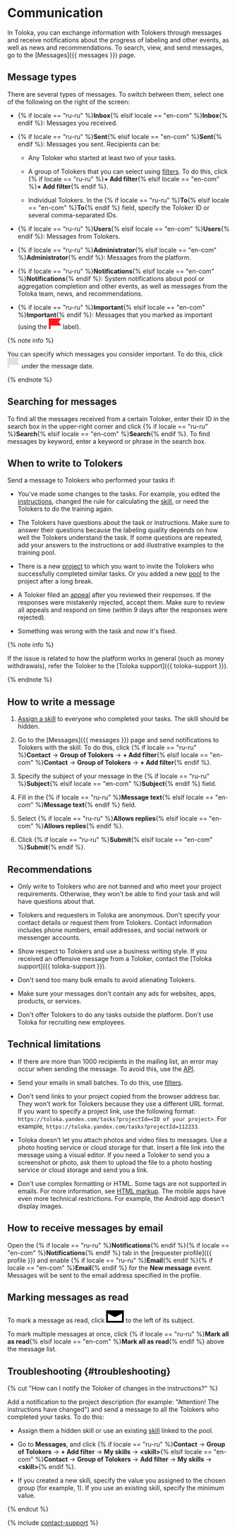 # Communication

In Toloka, you can exchange information with Tolokers through messages and receive notifications about the progress of labeling and other events, as well as news and recommendations. To search, view, and send messages, go to the [Messages]({{ messages }}) page.

## Message types

There are several types of messages. To switch between them, select one of the following on the right of the screen:

- {% if locale == "ru-ru" %}**Inbox**{% elsif locale == "en-com" %}**Inbox**{% endif %}: Messages you received.

- {% if locale == "ru-ru" %}**Sent**{% elsif locale == "en-com" %}**Sent**{% endif %}: Messages you sent. Recipients can be:

    - Any Toloker who started at least two of your tasks.

    - A group of Tolokers that you can select using [filters](filters.md). To do this, click {% if locale == "ru-ru" %}**+ Add filter**{% elsif locale == "en-com" %}**+ Add filter**{% endif %}.

    - Individual Tolokers. In the {% if locale == "ru-ru" %}**To**{% elsif locale == "en-com" %}**To**{% endif %} field, specify the Toloker ID or several comma-separated IDs.

- {% if locale == "ru-ru" %}**Users**{% elsif locale == "en-com" %}**Users**{% endif %}: Messages from Tolokers.

- {% if locale == "ru-ru" %}**Administrator**{% elsif locale == "en-com" %}**Administrator**{% endif %}: Messages from the platform.

- {% if locale == "ru-ru" %}**Notifications**{% elsif locale == "en-com" %}**Notifications**{% endif %}: System notifications about pool or aggregation completion and other events, as well as messages from the Toloka team, news, and recommendations.

- {% if locale == "ru-ru" %}**Important**{% elsif locale == "en-com" %}**Important**{% endif %}: Messages that you marked as important (using the ![](../_images/other/important.svg) label).

{% note info %}

You can specify which messages you consider important. To do this, click ![](../_images/other/important-inactive.svg) under the message date.

{% endnote %}

## Searching for messages

To find all the messages received from a certain Toloker, enter their ID in the search box in the upper-right corner and click {% if locale == "ru-ru" %}**Search**{% elsif locale == "en-com" %}**Search**{% endif %}.
To find messages by keyword, enter a keyword or phrase in the search box.

## When to write to Tolokers

Send a message to Tolokers who performed your tasks if:

- You've made some changes to the tasks. For example, you edited the [instructions](../../glossary.md#instructions), changed the rule for calculating the [skill](../../glossary.md#skill), or need the Tolokers to do the training again.

- The Tolokers have questions about the task or instructions. Make sure to answer their questions because the labeling quality depends on how well the Tolokers understand the task. If some questions are repeated, add your answers to the instructions or add illustrative examples to the training pool.

- There is a new [project](../../glossary.md#project) to which you want to invite the Tolokers who successfully completed similar tasks. Or you added a new [pool](../../glossary.md#pool) to the project after a long break.

- A Toloker filed an [appeal](accept.md#appeal) after you reviewed their responses. If the responses were mistakenly rejected, accept them. Make sure to review all appeals and respond on time (within 9 days after the responses were rejected).

- Something was wrong with the task and now it's fixed.

{% note info %}

If the issue is related to how the platform works in general (such as money withdrawals), refer the Toloker to the [Toloka support]({{ toloka-support }}).

{% endnote %}

## How to write a message

1. [Assign a skill](nav-assign.md) to everyone who completed your tasks. The skill should be hidden.

1. Go to the [Messages]({{ messages }}) page and send notifications to Tolokers with the skill. To do this, click {% if locale == "ru-ru" %}**Contact** → **Group of Tolokers** → **+ Add filter**{% elsif locale == "en-com" %}**Contact** → **Group of Tolokers** → **+ Add filter**{% endif %}.

1. Specify the subject of your message in the {% if locale == "ru-ru" %}**Subject**{% elsif locale == "en-com" %}**Subject**{% endif %} field.

1. Fill in the {% if locale == "ru-ru" %}**Message text**{% elsif locale == "en-com" %}**Message text**{% endif %} field.

1. Select {% if locale == "ru-ru" %}**Allows replies**{% elsif locale == "en-com" %}**Allows replies**{% endif %}.

1. Click {% if locale == "ru-ru" %}**Submit**{% elsif locale == "en-com" %}**Submit**{% endif %}.

## Recommendations

- Only write to Tolokers who are not banned and who meet your project requirements. Otherwise, they won't be able to find your task and will have questions about that.

- Tolokers and requesters in Toloka are anonymous. Don't specify your contact details or request them from Tolokers. Contact information includes phone numbers, email addresses, and social network or messenger accounts.

- Show respect to Tolokers and use a business writing style. If you received an offensive message from a Toloker, contact the [Toloka support]({{ toloka-support }}).

- Don't send too many bulk emails to avoid alienating Tolokers.

- Make sure your messages don't contain any ads for websites, apps, products, or services.

- Don't offer Tolokers to do any tasks outside the platform. Don't use Toloka for recruiting new employees.

## Technical limitations

- If there are more than 1000 recipients in the mailing list, an error may occur when sending the message. To avoid this, use the [API](../../api/concepts/messages.md).

- Send your emails in small batches. To do this, use [filters](filters.md).

- Don't send links to your project copied from the browser address bar. They won't work for Tolokers because they use a different URL format. If you want to specify a project link, use the following format: `https://toloka.yandex.com/tasks?projectId=<ID of your project>`. For example, `https://toloka.yandex.com/tasks?projectId=112233`.

- Toloka doesn't let you attach photos and video files to messages. Use a photo hosting service or cloud storage for that. Insert a file link into the message using a visual editor. If you need a Toloker to send you a screenshot or photo, ask them to upload the file to a photo hosting service or cloud storage and send you a link.

- Don't use complex formatting or HTML. Some tags are not supported in emails. For more information, see [HTML markup](instruction.md#html). The mobile apps have even more technical restrictions. For example, the Android app doesn't display images.

## How to receive messages by email

Open the {% if locale == "ru-ru" %}**Notifications**{% endif %}{% if locale == "en-com" %}**Notifications**{% endif %} tab in the [requester profile]({{ profile }}) and enable {% if locale == "ru-ru" %}**Email**{% endif %}{% if locale == "en-com" %}**Email**{% endif %} for the **New message** event. Messages will be sent to the email address specified in the profile.

## Marking messages as read

To mark a message as read, click ![](../_images/other/read.svg) to the left of its subject.

To mark multiple messages at once, click {% if locale == "ru-ru" %}**Mark all as read**{% elsif locale == "en-com" %}**Mark all as read**{% endif %} above the message list.

## Troubleshooting {#troubleshooting}

{% cut "How can I notify the Toloker of changes in the instructions?" %}

Add a notification to the project description (for example: "Attention! The instructions have changed") and send a message to all the Tolokers who completed your tasks. To do this:

- Assign them a hidden skill or use an existing [skill](nav-assign.md) linked to the pool.

- Go to **Messages**, and click {% if locale == "ru-ru" %}**Contact** → **Group of Tolokers** → **+ Add filter** → **My skills** → **&lt;skill&gt;**{% elsif locale == "en-com" %}**Contact** → **Group of Tolokers** → **Add filter** → **My skills** → **&lt;skill&gt;**{% endif %}.

- If you created a new skill, specify the value you assigned to the chosen group (for example, 1). If you use an existing skill, specify the minimum value.

{% endcut %}

{% include [contact-support](../_includes/contact-support-help.md) %}
